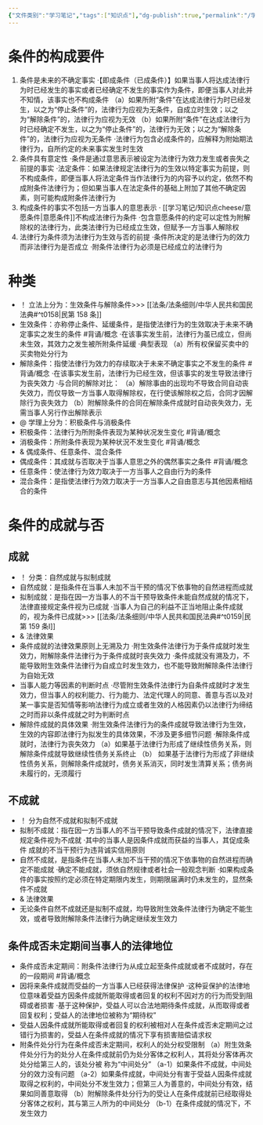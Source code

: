 ```yaml
---
{"文件类别":"学习笔记","tags":["知识点"],"dg-publish":true,"permalink":"/学习笔记/知识点cheese/附条件法律行为/","dgPassFrontmatter":true,"created":"2024-07-19T08:49:22.673+08:00","updated":"2024-09-11T12:05:33.665+08:00"}
---
```


# 条件的构成要件
1. 条件是未来的不确定事实
·【即成条件（已成条件）】如果当事人将达成法律行为时已经发生的事实或者已经确定不发生的事实作为条件，即便当事人对此并不知情，该事实也不构成条件
（a）如果所附“条件”在达成法律行为时已经发生，以之为“停止条件”的，法律行为应视为无条件，自成立时生效；以之为“解除条件”的，法律行为应视为无效
（b）如果所附“条件”在达成法律行为时已经确定不发生，以之为“停⽌条件”的，法律行为无效；以之为“解除条件”的，法律行为应视为无条件
·法律行为包含必成条件的，应解释为附始期法律行为，自所约定的未来事实发生时生效 
2. 条件具有意定性
·条件是通过意思表示被设定为法律行为效力发生或者丧失之前提的事实
·法定条件：如果法律规定法律行为的生效以特定事实为前提，则不构成条件，即便当事人将法定条件当作法律行为的内容予以约定，依然不构成附条件法律行为；但如果当事⼈在法定条件的基础上附加了其他不确定因素，则可能构成附条件法律行为
3. 构成条件的事实不包括一方当事人的意思表示
· [[学习笔记/知识点cheese/意愿条件\|意愿条件]]不构成法律行为条件
·包含意愿条件的约定可以定性为附解除权的法律行为，此类法律行为已经成立生效，但赋予一方当事人解除权
4. 法律行为条件须为法律行为生效与否的前提 
·条件所决定的是法律行为的效力而非法律行为是否成立
·附条件法律行为必须是已经成立的法律行为
# 种类
- ！ 立法上分为：生效条件与解除条件>>> [[法条/法条细则/中华人民共和国民法典#^t0158\|民第 158 条]]
- 生效条件：亦称停止条件、延缓条件，是指使法律行为的生效取决于未来不确定事实之发生的条件 #背诵/概念 
·在该事实发生前，法律行为虽已成立，但尚未生效，其效力之发生被所附条件延缓
·典型表现
（a）所有权保留买卖中的买卖物处分行为
- 解除条件：指使法律行为效力的存续取决于未来不确定事实之不发生的条件 #背诵/概念 
·在该事实发生前，法律行为已经生效，但该事实的发生导致法律行为丧失效力
·与合同的解除对比：
（a）解除事由的出现均不导致合同自动丧失效力，而仅导致一方当事人取得解除权，在行使该解除权之后，合同才因解除行为丧失效力
（b）附解除条件的合同在解除条件成就时自动丧失效力，无需当事人另行作出解除表示
- @ 学理上分为：积极条件与消极条件
- 积极条件：法律行为所附条件表现为某种状况发生变化 #背诵/概念 
- 消极条件：所附条件表现为某种状況不发生变化 #背诵/概念 
- & 偶成条件、任意条件、混合条件
- 偶成条件：其成就与否取决于当事人意思之外的偶然事实之条件 #背诵/概念 
- 任意条件：使法律行为效力取决于一方当事人之自由行为的条件
- 混合条件：是指使法律行为效力取决于一方当事人之自由意志与其他因素相结合的条件

# 条件的成就与否
## 成就
- ！ 分类：自然成就与拟制成就
- 自然成就：是指条件在当事人未加不当干预的情况下依事物的自然进程而成就
- 拟制成就：是指在因一方当事人的不当干预导致条件未能自然成就的情况下，法律直接规定条件视为已成就
·当事人为自己的利益不正当地阻止条件成就的，视为条件已成就>>> [[法条/法条细则/中华人民共和国民法典#^t0159\|民第 159 条Ⅰ]]
- & 法律效果
- 条件成就的法律效果原则上无溯及力
·附生效条件法律行为于条件成就时发生效力，附解除条件法律行为于条件成就时丧失效力
·条件成就没有溯及力，不能导致附生效条件法律行为自成立时发生效力，也不能导致附解除条件法律行为自始无效
- 当事人能力等因素的判断时点
·尽管附生效条件法律行为自条件成就时才发生效力，但当事人的权利能力、行为能力、法定代理人的同意、善意与否以及对某一事实是否知情等影响法律行为成立或者生效的人格因素仍以法律行为缔结之时而非以条件成就之时为判断时点
- 解除件成就的具体效果
·附生效条件法律行为的条件成就导致法律行为生效，生效的内容即法律行为拟发生的具体效果，不涉及更多细节问题
·解除条件成就时，法律行为丧失效力
（a）如果基于法律行为形成了继续性债务关系，则解除条件成就导致继续性债务关系终止
（b） 如果基于法律行为形成了非继续性债务关系，则解除条件成就时，债务关系消灭，同时发生清算关系；债务尚未履行的，无须履行
## 不成就
- ！ 分为自然不成就和拟制不成就
- 拟制不成就：指在因一方当事人的不当干预导致条件成就的情况下，法律直接规定条件视为不成就
·其中的当事人是因条件成就而获益的当事人，其促成条件 成就的不当干预行为违背诚实信用原则
- 自然不成就，是指条件在当事人未加不当干预的情况下依事物的自然进程而确定不能成就
·确定不能成就，须依自然规律或者社会一般观念判断
·如果构成条件的事实按照约定必须在特定期限内发生，则期限届满时仍未发生的，显然条件不成就
- & 法律效果
- 无论条件自然不成就还是拟制不成就，均导致附生效条件法律行为确定不能生效，或者导致附解除条件法律行为确定继续发生效力

## 条件成否未定期间当事人的法律地位 
- 条件成否未定期间：附条件法律行为从成立起至条件成就或者不成就时，存在的一段期间 #背诵/概念 
- 因将来条件成就而受益的一方当事人已经获得法律保护
·这种妥保护的法律地位意味着受益方因条件成就所能取得或者回复的权利不因对方的行为而受到阻碍或者损害 
·基于这种保护，受益人可以合法地期待条件成就，从而取得或者回复权利；受益人的法律地位被称为“期待权”
- 受益人因条件成就所能取得或者回复的权利被相对人在条件成否未定期间之过错行为损害的，受益人在条件成就的情况下享有损害赔偿请求权
- 附条件处分行为在条件成否未定期间，权利人的处分权受限制
（a）附生效条件处分行为的处分人在条件成就前仍为处分客体之权利人，其将处分客体再次处分给第三人的，该处分被 称为“中间处分”
（a-1）如果条件不成就，中间处分的效力没有问题
（a-2）如果条件成就，中间处分有害于受益人因条件成就取得之权利的，中间处分不发生效力；但第三人为善意的，中间处分有效，结果如同善意取得
（b）附解除条件处分行为的受让人在条件成就前已经取得处分客体之权利，其与第三人所为的中间处分
（b-1）在条件成就的情况下，不发生效力
